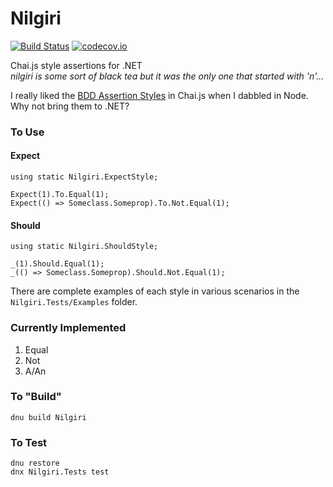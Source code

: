 # Nilgiri
[![Build Status](https://travis-ci.org/brycekbargar/Nilgiri.svg)](https://travis-ci.org/brycekbargar/Nilgiri) [![codecov.io](http://codecov.io/github/brycekbargar/Nilgiri/coverage.svg?branch=master)](http://codecov.io/github/brycekbargar/Nilgiri?branch=master)

Chai.js style assertions for .NET  
*nilgiri is some sort of black tea but it was the only one that started with 'n'...*

I really liked the [BDD Assertion Styles](http://chaijs.com/api/bdd/) in Chai.js when I dabbled in Node.  
Why not bring them to .NET?


### To Use ###
#### Expect ####
```
using static Nilgiri.ExpectStyle;

Expect(1).To.Equal(1);
Expect(() => Someclass.Someprop).To.Not.Equal(1);
```

#### Should ####
```
using static Nilgiri.ShouldStyle;

_(1).Should.Equal(1);
_(() => Someclass.Someprop).Should.Not.Equal(1);
```

There are complete examples of each style in various scenarios in the `Nilgiri.Tests/Examples` folder.

### Currently Implemented ###
1. Equal
1. Not
1. A/An

### To "Build" ###
`dnu build Nilgiri`

### To Test ###
```
dnu restore
dnx Nilgiri.Tests test
```
